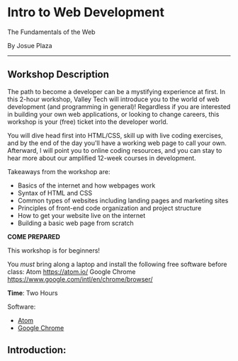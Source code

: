 # Intro to Web Development
The Fundamentals of the Web

By Josue Plaza

***

## Workshop Description

The path to become a developer can be a mystifying experience at first. In this 2-hour workshop, Valley Tech will introduce you to the world of web development (and programming in general)! Regardless if you are interested in building your own web applications, or looking to change careers, this workshop is your (free) ticket into the developer world.

You will dive head first into HTML/CSS, skill up with live coding exercises, and by the end of the day you'll have a working web page to call your own. Afterward, l will point you to online coding resources, and you can stay to hear more about our amplified 12-week courses in development.

Takeaways from the workshop are:

- Basics of the internet and how webpages work
- Syntax of HTML and CSS
- Common types of websites including landing pages and marketing sites
- Principles of front-end code organization and project structure
- How to get your website live on the internet
- Building a basic web page from scratch

**COME PREPARED**

This workshop is for beginners!

You *must* bring along a laptop and install the following free software before class: Atom https://atom.io/
Google Chrome https://www.google.com/intl/en/chrome/browser/

<b>Time</b>: Two Hours

Software:
- [Atom](https://atom.io/)
- [Google Chrome](https://www.google.com/intl/en/chrome/browser/)


## Introduction:
